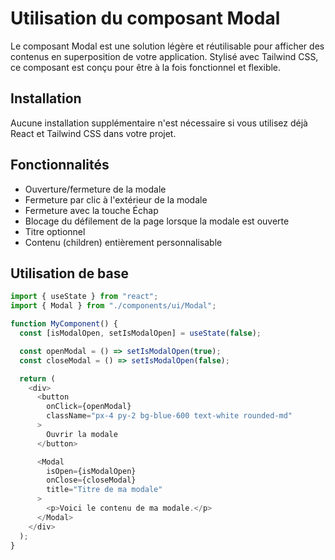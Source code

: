 # Utilisation du composant Modal

Le composant Modal est une solution légère et réutilisable pour afficher des contenus en superposition de votre application. Stylisé avec Tailwind CSS, ce composant est conçu pour être à la fois fonctionnel et flexible.

## Installation

Aucune installation supplémentaire n'est nécessaire si vous utilisez déjà React et Tailwind CSS dans votre projet.

## Fonctionnalités

- Ouverture/fermeture de la modale
- Fermeture par clic à l'extérieur de la modale
- Fermeture avec la touche Échap
- Blocage du défilement de la page lorsque la modale est ouverte
- Titre optionnel
- Contenu (children) entièrement personnalisable

## Utilisation de base

```ts
import { useState } from "react";
import { Modal } from "./components/ui/Modal";

function MyComponent() {
  const [isModalOpen, setIsModalOpen] = useState(false);

  const openModal = () => setIsModalOpen(true);
  const closeModal = () => setIsModalOpen(false);

  return (
    <div>
      <button
        onClick={openModal}
        className="px-4 py-2 bg-blue-600 text-white rounded-md"
      >
        Ouvrir la modale
      </button>

      <Modal
        isOpen={isModalOpen}
        onClose={closeModal}
        title="Titre de ma modale"
      >
        <p>Voici le contenu de ma modale.</p>
      </Modal>
    </div>
  );
}
```
